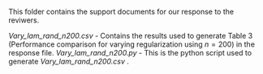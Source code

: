 This folder contains the support documents for our response to the reviwers.

*Vary_lam_rand_n200.csv* - Contains the results used to generate Table 3 (Performance comparison for varying regularization using $n=200$) in the response file.
*Vary_lam_rand_n200.py*  - This is the python script used to generate *Vary_lam_rand_n200.csv* .
